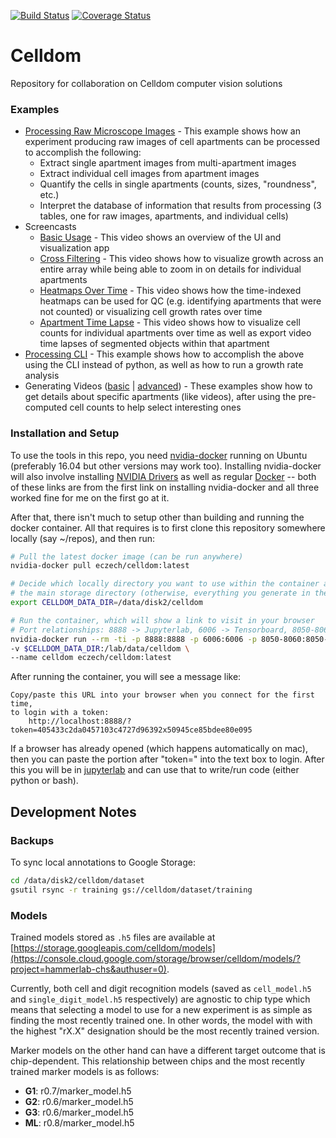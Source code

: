 [![Build Status](https://travis-ci.org/hammerlab/celldom.svg?branch=master)](https://travis-ci.org/hammerlab/celldom)
[![Coverage Status](https://coveralls.io/repos/github/hammerlab/celldom/badge.svg)](https://coveralls.io/github/hammerlab/celldom)

# Celldom

Repository for collaboration on Celldom computer vision solutions

### Examples

- [Processing Raw Microscope Images](python/notebook/examples/processing_py.ipynb) - This example shows how an experiment producing raw images of cell apartments can be processed to accomplish the following:
    - Extract single apartment images from multi-apartment images
    - Extract individual cell images from apartment images
    - Quantify the cells in single apartments (counts, sizes, "roundness", etc.)
    - Interpret the database of information that results from processing (3 tables, one for raw images, apartments, and individual cells)
- Screencasts
    - [Basic Usage](https://drive.google.com/file/d/1Z5WBaoYv3USme-7F7lqpd-Hsw0fxQXM7/view?usp=sharing) - This video shows an overview of the UI and visualization app
    - [Cross Filtering](https://drive.google.com/file/d/1w0X0GpKM2B2cv5STVIl1Yth_s8OwXUw4/view?usp=sharing) - This video shows how to visualize growth across an entire array while being able to zoom in on details for individual apartments
    - [Heatmaps Over Time](https://drive.google.com/file/d/18fNeAVOHsj7K0bCn-UZSPzvb-QEoXCcE/view?usp=sharing) - This video shows how the time-indexed heatmaps can be used for QC (e.g. identifying apartments that were not counted) or visualizing cell growth rates over time
    - [Apartment Time Lapse](https://drive.google.com/file/d/18fNeAVOHsj7K0bCn-UZSPzvb-QEoXCcE/view?usp=sharing) - This video shows how to visualize cell counts for individual apartments over time as well as export video time lapses of segmented objects within that apartment
- [Processing CLI](python/notebook/examples/processing_cli.ipynb) - This example shows how to accomplish the above using the CLI instead of python, as well as how to run a growth rate analysis
- Generating Videos ([basic](python/notebook/examples/generating_videos_simple.ipynb) | [advanced](python/notebook/examples/generating_videos_detailed.ipynb)) - These examples show how to get details about specific apartments (like videos), after using the pre-computed cell counts to help select interesting ones

### Installation and Setup

To use the tools in this repo, you need
[nvidia-docker](https://github.com/nvidia/nvidia-docker/wiki/Installation-(version-2.0)#installing-version-20) running
on Ubuntu (preferably 16.04 but other versions may work too).  Installing nvidia-docker will also involve installing
[NVIDIA Drivers](https://docs.nvidia.com/cuda/cuda-installation-guide-linux/index.html#package-manager-installation)
as well as regular [Docker](https://docs.docker.com/install/) -- both of these links are from the first link on
installing nvidia-docker and all three worked fine for me on the first go at it.

After that, there isn't much to setup other than building and running the docker container.  All that requires is
to first clone this repository somewhere locally (say ~/repos), and then run:

```bash
# Pull the latest docker image (can be run anywhere)
nvidia-docker pull eczech/celldom:latest

# Decide which locally directory you want to use within the container as
# the main storage directory (otherwise, everything you generate in the container is temporary)
export CELLDOM_DATA_DIR=/data/disk2/celldom

# Run the container, which will show a link to visit in your browser
# Port relationships: 8888 -> Jupyterlab, 6006 -> Tensorboard, 8050-8060 -> Dash App
nvidia-docker run --rm -ti -p 8888:8888 -p 6006:6006 -p 8050-8060:8050-8060 \
-v $CELLDOM_DATA_DIR:/lab/data/celldom \
--name celldom eczech/celldom:latest
```

After running the container, you will see a message like:

    Copy/paste this URL into your browser when you connect for the first time,
    to login with a token:
        http://localhost:8888/?token=405433c2da0457103c4727d96392x50945ce85bdee80e095


If a browser has already opened (which happens automatically on mac), then you can paste the portion
after "token=" into the text box to login.  After this you will be in [jupyterlab](http://jupyterlab.readthedocs.io/en/stable/)
and can use that to write/run code (either python or bash).


## Development Notes

### Backups 

To sync local annotations to Google Storage:

```bash
cd /data/disk2/celldom/dataset
gsutil rsync -r training gs://celldom/dataset/training
```

### Models

Trained models stored as ```.h5``` files are available at [https://storage.googleapis.com/celldom/models](https://console.cloud.google.com/storage/browser/celldom/models/?project=hammerlab-chs&authuser=0).

Currently, both cell and digit recognition models (saved as ```cell_model.h5``` and ```single_digit_model.h5``` 
respectively) are agnostic to chip type which means that selecting a model to use
for a new experiment is as simple as finding the most recently trained one.  In other words, the model with
with the highest "rX.X" designation should be the most recently trained version.

Marker models on the other hand can have a different target outcome that is chip-dependent.  This relationship
between chips and the most recently trained marker models is as follows:

- **G1**: r0.7/marker_model.h5
- **G2**: r0.6/marker_model.h5
- **G3**: r0.6/marker_model.h5
- **ML**: r0.8/marker_model.h5 
